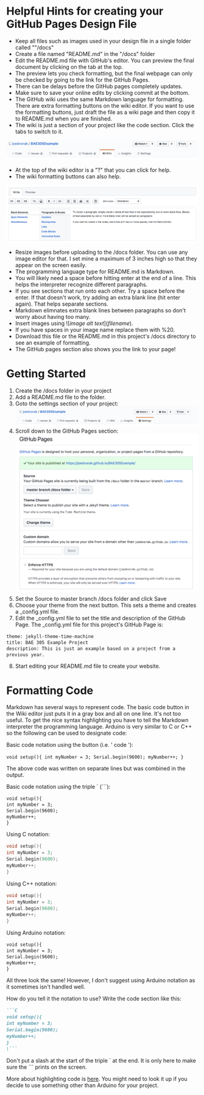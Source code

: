 # Helpful Hints for creating your GitHub Pages Design File
* Keep all files such as images used in your design file in a single folder called ""/docs"
* Create a file named "README.md" in the "/docs" folder
* Edit the README.md file with GitHub's editor. You can preview the final document by clicking on the tab at the top.
* The preview lets you check formatting, but the final webpage can only be checked by going to the link for the GitHub Pages.
* There can be delays before the GitHub pages completely updates.
* Make sure to save your online edits by clicking commit at the bottom.
* The GitHub wiki uses the same Markdown language for formatting. There are extra formatting buttons on the wiki editor. If you want to use the formatting buttons, just draft the file as a wiki page and then copy it to README.md when you are finished.
* The wiki is just a section of your project like the code section. Click the tabs to switch to it.

![Wiki Tab Highlighted](WikiSection.png)

* At the top of the wiki editor is a "?" that you can click for help.
* The wiki formatting buttons can also help.

![Wiki Formatting Buttons](Wiki%20Formatting%20Buttons.png)

* Resize images before uploading to the /docs folder. You can use any image editor for that. I set mine a maximum of 3 inches high so that they appear on the screen easily.
* The programming language type for README.md is Markdown.
* You will likely need a space before hitting enter at the end of a line. This helps the interpreter recognize different paragraphs.
* If you see sections that run onto each other. Try a space before the enter. If that doesn't work, try adding an extra blank line (hit enter again). That helps separate sections.
* Markdown elimnates extra blank lines between paragraphs so don't worry about having too many.
* Insert images using \!\[*image alt text*](*filename*). 
* If you have spaces in your image name replace them with %20.
* Download this file or the README.md in this project's /docs directory to see an example of formatting.
* The GitHub pages section also shows you the link to your page!

# Getting Started
1. Create the /docs folder in your project
2. Add a README.md file to the folder.
3. Goto the settings section of your project:
![Settings Tab](SettingsSection.png)
4. Scroll down to the GitHub Pages section:
![GitHub Pages Section](GitHubPages_Setting_Section.png)
5. Set the Source to master branch /docs folder and click Save
6. Choose your theme from the next button. This sets a theme and creates a \_config.yml file.
7. Edit the \_config.yml file to set the title and description of the GitHub Page. The \_config.yml file for this project's GitHub Page is:

```
theme: jekyll-theme-time-machine
title: BAE 305 Example Project
description: This is just an example based on a project from a previous year.
```

8. Start editing your README.md file to create your website.

# Formatting Code

Markdown has several ways to represent code. The basic code button in the Wiki editor just puts it in a gray box and all on one line. It's not too useful. To get the nice syntax highlighting you have to tell the Markdown interpreter the programming language. Arduino is very similar to C or C++ so the following can be used to designate code:

Basic code notation using the button (i.e. \' code \'): 

`
void setup(){
int myNumber = 3;
Serial.begin(9600);
myNumber++;
}
`

The above code was written on separate lines but was combined in the output.

Basic code notation using the triple \` (\```): 

```
void setup(){
int myNumber = 3;
Serial.begin(9600);
myNumber++;
}
```

Using C notation:

```C
void setup(){
int myNumber = 3;
Serial.begin(9600);
myNumber++;
}
```

Using C++ notation:

```C++
void setup(){
int myNumber = 3;
Serial.begin(9600);
myNumber++;
}
```

Using Arduino notation:
```Arduino
void setup(){
int myNumber = 3;
Serial.begin(9600);
myNumber++;
}
```

All three look the same! However, I don't suggest using Arduino notation as it sometimes isn't handled well.

How do you tell it the notation to use?
Write the code section like this:

```Markdown
```C
void setup(){
int myNumber = 3;
Serial.begin(9600);
myNumber++;
}
\```
```

Don't put a slash at the start of the triple \` at the end. It is only here to make sure the \``` prints on the screen.

More about highlighting code is [here](https://help.github.com/articles/creating-and-highlighting-code-blocks/). You might need to look it up if you decide to use something other than Arduino for your project. 
